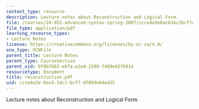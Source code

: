 ```yaml
---
content_type: resource
description: Lecture notes about Reconstruction and Logical Form.
file: /courses/24-952-advanced-syntax-spring-2007/ccce4a3e0ac634c1bcf7d7859e84e425_reconstruction.pdf
file_type: application/pdf
learning_resource_types:
- Lecture Notes
license: https://creativecommons.org/licenses/by-nc-sa/4.0/
ocw_type: OCWFile
parent_title: Lecture Notes
parent_type: CourseSection
parent_uid: 6f8b7683-e6fa-e2e4-2190-74d9e42f0914
resourcetype: Document
title: reconstruction.pdf
uid: ccce4a3e-0ac6-34c1-bcf7-d7859e84e425
---
```

Lecture notes about Reconstruction and Logical Form.